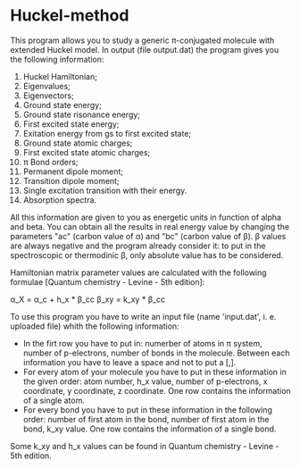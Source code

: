 # Huckel-method
This program allows you to study a generic π-conjugated molecule with extended Huckel model. In output (file output.dat) the program gives you the following information:
1. Huckel Hamiltonian;
2. Eigenvalues;
3. Eigenvectors;
4. Ground state energy;
5. Ground state risonance energy;
6. First excited state energy;
7. Exitation energy from gs to first excited state;
8. Ground state atomic charges;
9. First excited state atomic charges;
10. π Bond orders;
11. Permanent dipole moment;
12. Transition dipole moment;
13. Single excitation transition with their energy.
14. Absorption spectra.

All this information are given to you as energetic units in function of alpha and beta. You can obtain all the results in real energy value by changing the parameters "ac" (carbon value of α) and "bc" (carbon value of β). β values are always negative and the program already consider it: to put in the spectroscopic or thermodinic β, only absolute value has to be considered.

Hamiltonian matrix parameter values are calculated with the following formulae [Quantum chemistry - Levine - 5th edition]:

α_X = α_c + h_x * β_cc
β_xy = k_xy * β_cc

To use this program you have to write an input file (name 'input.dat', i. e. uploaded file) whith the following information:
- In the firt row you have to put in: numerber of atoms in π system, number of p-electrons, number of bonds in the molecule. Between each information you have to leave a space and not to put a [,].
- For every atom of your molecule you have to put in these information in the given order: atom number, h_x value, number of p-electrons, x coordinate, y coordinate, z coordinate. One row contains the information of a single atom.
- For every bond you have to put in these information in the following order: number of first atom in the bond, number of first atom in the bond, k_xy value. One row contains the information of a single bond.

Some k_xy and h_x values can be found in Quantum chemistry - Levine - 5th edition.
